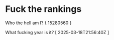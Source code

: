 # Fuck the rankings

Who the hell am I?
{ 15280560 }

What fucking year is it?
[ 2025-03-18T21:56:40Z ]
